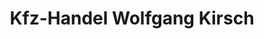 ---
title: "Kfz-Handel Wolfgang Kirsch"
url: /berlin/kfz-handel-wolfgang-kirsch/
shop: Autoteile
---